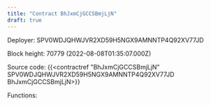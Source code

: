 ```yaml
---
title: "Contract BhJxmCjGCCSBmjLjN"
draft: true
---
```

Deployer: SPV0WDJQHWJVR2XD59H5NGX9AMNNTP4Q92XV77JD


 



Block height: 70779 (2022-08-08T01:35:07.000Z)

Source code: {{<contractref "BhJxmCjGCCSBmjLjN" SPV0WDJQHWJVR2XD59H5NGX9AMNNTP4Q92XV77JD BhJxmCjGCCSBmjLjN>}}

Functions:


